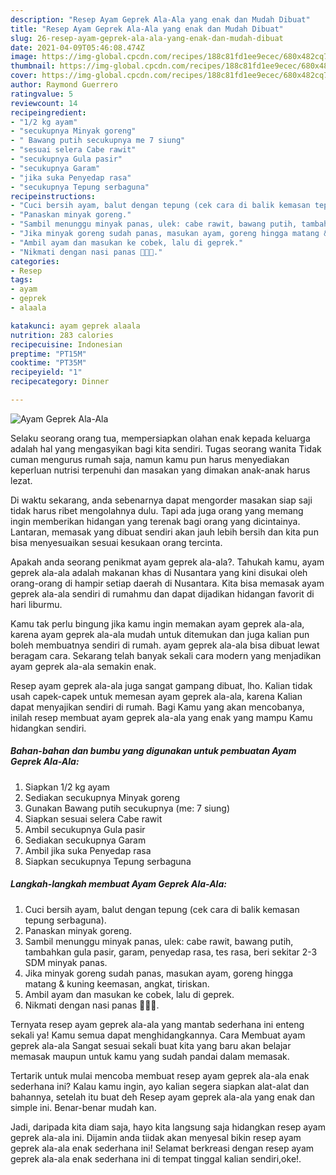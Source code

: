 ```yaml
---
description: "Resep Ayam Geprek Ala-Ala yang enak dan Mudah Dibuat"
title: "Resep Ayam Geprek Ala-Ala yang enak dan Mudah Dibuat"
slug: 26-resep-ayam-geprek-ala-ala-yang-enak-dan-mudah-dibuat
date: 2021-04-09T05:46:08.474Z
image: https://img-global.cpcdn.com/recipes/188c81fd1ee9ecec/680x482cq70/ayam-geprek-ala-ala-foto-resep-utama.jpg
thumbnail: https://img-global.cpcdn.com/recipes/188c81fd1ee9ecec/680x482cq70/ayam-geprek-ala-ala-foto-resep-utama.jpg
cover: https://img-global.cpcdn.com/recipes/188c81fd1ee9ecec/680x482cq70/ayam-geprek-ala-ala-foto-resep-utama.jpg
author: Raymond Guerrero
ratingvalue: 5
reviewcount: 14
recipeingredient:
- "1/2 kg ayam"
- "secukupnya Minyak goreng"
- " Bawang putih secukupnya me 7 siung"
- "sesuai selera Cabe rawit"
- "secukupnya Gula pasir"
- "secukupnya Garam"
- "jika suka Penyedap rasa"
- "secukupnya Tepung serbaguna"
recipeinstructions:
- "Cuci bersih ayam, balut dengan tepung (cek cara di balik kemasan tepung serbaguna)."
- "Panaskan minyak goreng."
- "Sambil menunggu minyak panas, ulek: cabe rawit, bawang putih, tambahkan gula pasir, garam, penyedap rasa, tes rasa, beri sekitar 2-3 SDM minyak panas."
- "Jika minyak goreng sudah panas, masukan ayam, goreng hingga matang &amp; kuning keemasan, angkat, tiriskan."
- "Ambil ayam dan masukan ke cobek, lalu di geprek."
- "Nikmati dengan nasi panas 🥰🥰🥰."
categories:
- Resep
tags:
- ayam
- geprek
- alaala

katakunci: ayam geprek alaala 
nutrition: 283 calories
recipecuisine: Indonesian
preptime: "PT15M"
cooktime: "PT35M"
recipeyield: "1"
recipecategory: Dinner

---
```



![Ayam Geprek Ala-Ala](https://img-global.cpcdn.com/recipes/188c81fd1ee9ecec/680x482cq70/ayam-geprek-ala-ala-foto-resep-utama.jpg)

Selaku seorang orang tua, mempersiapkan olahan enak kepada keluarga adalah hal yang mengasyikan bagi kita sendiri. Tugas seorang  wanita Tidak cuman mengurus rumah saja, namun kamu pun harus menyediakan keperluan nutrisi terpenuhi dan masakan yang dimakan anak-anak harus lezat.

Di waktu  sekarang, anda sebenarnya dapat mengorder masakan siap saji tidak harus ribet mengolahnya dulu. Tapi ada juga orang yang memang ingin memberikan hidangan yang terenak bagi orang yang dicintainya. Lantaran, memasak yang dibuat sendiri akan jauh lebih bersih dan kita pun bisa menyesuaikan sesuai kesukaan orang tercinta. 



Apakah anda seorang penikmat ayam geprek ala-ala?. Tahukah kamu, ayam geprek ala-ala adalah makanan khas di Nusantara yang kini disukai oleh orang-orang di hampir setiap daerah di Nusantara. Kita bisa memasak ayam geprek ala-ala sendiri di rumahmu dan dapat dijadikan hidangan favorit di hari liburmu.

Kamu tak perlu bingung jika kamu ingin memakan ayam geprek ala-ala, karena ayam geprek ala-ala mudah untuk ditemukan dan juga kalian pun boleh membuatnya sendiri di rumah. ayam geprek ala-ala bisa dibuat lewat beragam cara. Sekarang telah banyak sekali cara modern yang menjadikan ayam geprek ala-ala semakin enak.

Resep ayam geprek ala-ala juga sangat gampang dibuat, lho. Kalian tidak usah capek-capek untuk memesan ayam geprek ala-ala, karena Kalian dapat menyajikan sendiri di rumah. Bagi Kamu yang akan mencobanya, inilah resep membuat ayam geprek ala-ala yang enak yang mampu Kamu hidangkan sendiri.

<!--inarticleads1-->

##### Bahan-bahan dan bumbu yang digunakan untuk pembuatan Ayam Geprek Ala-Ala:

1. Siapkan 1/2 kg ayam
1. Sediakan secukupnya Minyak goreng
1. Gunakan  Bawang putih secukupnya (me: 7 siung)
1. Siapkan sesuai selera Cabe rawit
1. Ambil secukupnya Gula pasir
1. Sediakan secukupnya Garam
1. Ambil jika suka Penyedap rasa
1. Siapkan secukupnya Tepung serbaguna




<!--inarticleads2-->

##### Langkah-langkah membuat Ayam Geprek Ala-Ala:

1. Cuci bersih ayam, balut dengan tepung (cek cara di balik kemasan tepung serbaguna).
1. Panaskan minyak goreng.
1. Sambil menunggu minyak panas, ulek: cabe rawit, bawang putih, tambahkan gula pasir, garam, penyedap rasa, tes rasa, beri sekitar 2-3 SDM minyak panas.
1. Jika minyak goreng sudah panas, masukan ayam, goreng hingga matang &amp; kuning keemasan, angkat, tiriskan.
1. Ambil ayam dan masukan ke cobek, lalu di geprek.
1. Nikmati dengan nasi panas 🥰🥰🥰.




Ternyata resep ayam geprek ala-ala yang mantab sederhana ini enteng sekali ya! Kamu semua dapat menghidangkannya. Cara Membuat ayam geprek ala-ala Sangat sesuai sekali buat kita yang baru akan belajar memasak maupun untuk kamu yang sudah pandai dalam memasak.

Tertarik untuk mulai mencoba membuat resep ayam geprek ala-ala enak sederhana ini? Kalau kamu ingin, ayo kalian segera siapkan alat-alat dan bahannya, setelah itu buat deh Resep ayam geprek ala-ala yang enak dan simple ini. Benar-benar mudah kan. 

Jadi, daripada kita diam saja, hayo kita langsung saja hidangkan resep ayam geprek ala-ala ini. Dijamin anda tiidak akan menyesal bikin resep ayam geprek ala-ala enak sederhana ini! Selamat berkreasi dengan resep ayam geprek ala-ala enak sederhana ini di tempat tinggal kalian sendiri,oke!.

